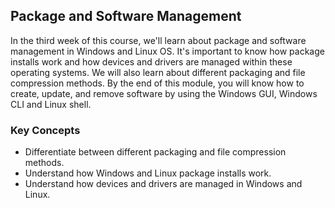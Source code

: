 ## Package and Software Management

In the third week of this course, we'll learn about package and software management in Windows and Linux OS. It's important to know how package installs work and how devices and drivers are managed within these operating systems. We will also learn about different packaging and file compression methods. By the end of this module, you will know how to create, update, and remove software by using the Windows GUI, Windows CLI and Linux shell.

### Key Concepts

* Differentiate between different packaging and file compression methods.
* Understand how Windows and Linux package installs work.
* Understand how devices and drivers are managed in Windows and Linux.